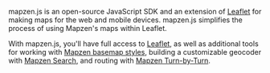 mapzen.js is an open-source JavaScript SDK and an extension of [Leaflet](http://leafletjs.com/) for making maps for the web and mobile devices. mapzen.js simplifies the process of using Mapzen's maps within Leaflet.

With mapzen.js, you'll have full access to [Leaflet](http://leafletjs.com/), as well as additional tools for working with [Mapzen basemap styles](https://mapzen.com/products/maps/), building a customizable geocoder with [Mapzen Search](https://mapzen.com/products/search/), and routing with [Mapzen Turn-by-Turn](https://mapzen.com/products/turn-by-turn/). 
